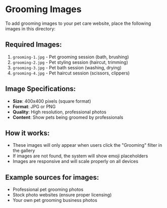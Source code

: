 # Grooming Images

To add grooming images to your pet care website, place the following images in this directory:

## Required Images:
1. `grooming-1.jpg` - Pet grooming session (bath, brushing)
2. `grooming-2.jpg` - Pet styling session (haircut, trimming)
3. `grooming-3.jpg` - Pet bath session (washing, drying)
4. `grooming-4.jpg` - Pet haircut session (scissors, clippers)

## Image Specifications:
- **Size**: 400x400 pixels (square format)
- **Format**: JPG or PNG
- **Quality**: High resolution, professional photos
- **Content**: Show pets being groomed by professionals

## How it works:
- These images will only appear when users click the "Grooming" filter in the gallery
- If images are not found, the system will show emoji placeholders
- Images are responsive and will scale properly on all devices

## Example sources for images:
- Professional pet grooming photos
- Stock photo websites (ensure proper licensing)
- Your own pet grooming business photos

